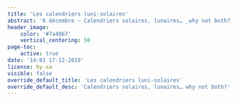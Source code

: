 ```yaml
---
title: 'Les calendriers luni-solaires'
abstract: '6 décembre — Calendriers solaires, lunaires… _why not both?_'
header_image:
    color: '#7a49b7'
    vertical_centering: 50
page-toc:
    active: true
date: '14:01 17-12-2019'
license: by-sa
visible: false
override_default_title: 'Les calendriers luni-solaires'
override_default_desc: 'Calendriers solaires, lunaires… why not both?'
---
```


